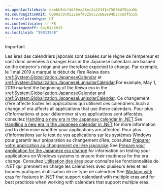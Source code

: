 ```yaml
---
ms.openlocfilehash: eaebb9dcfdd30ea38ec2a22441e75696d70baa5b
ms.sourcegitcommit: 6089a30c0522e6f43256523e82e94b2ccedfb55b
ms.translationtype: HT
ms.contentlocale: fr-FR
ms.lasthandoff: 04/04/2019
ms.locfileid: "59013948"
---
```


> [!IMPORTANT]
>  <span data-ttu-id="a59fe-101">Les ères des calendriers japonais sont basées sur le règne de l’empereur et sont donc amenées à changer.</span><span class="sxs-lookup"><span data-stu-id="a59fe-101">Eras in the Japanese calendars are basaed on the emperor's reign and are therefore expected to change.</span></span> <span data-ttu-id="a59fe-102">Par exemple, le 1 mai 2019 a marqué le début de l’ère Reiwa dans <xref:System.Globalization.JapaneseCalendar> et <xref:System.Globalization.JapaneseLunisolarCalendar>.</span><span class="sxs-lookup"><span data-stu-id="a59fe-102">For example, May 1, 2019 marked the beginning of the Reiwa era in the <xref:System.Globalization.JapaneseCalendar> and <xref:System.Globalization.JapaneseLunisolarCalendar>.</span></span> <span data-ttu-id="a59fe-103">Ce changement d’ère affecte toutes les applications qui utilisent ces calendriers.</span><span class="sxs-lookup"><span data-stu-id="a59fe-103">Such a change of era affects all applications that use these calendars.</span></span> <span data-ttu-id="a59fe-104">Pour plus d’informations et pour déterminer si vos applications sont affectées, consultez [Handling a new era in the Japanese calendar in .NET](https://devblogs.microsoft.com/dotnet/handling-a-new-era-in-the-japanese-calendar-in-net/).</span><span class="sxs-lookup"><span data-stu-id="a59fe-104">See [Handling a new era in the Japanese calendar in .NET](https://devblogs.microsoft.com/dotnet/handling-a-new-era-in-the-japanese-calendar-in-net/) for more information and to determine whether your applications are affected.</span></span> <span data-ttu-id="a59fe-105">Pour plus d’informations sur le test de vos applications sur les systèmes Windows pour garantir leur préparation au changement d’ère, consultez [Préparer votre application au changement de l’ère japonaise](/windows/uwp/design/globalizing/japanese-era-change).</span><span class="sxs-lookup"><span data-stu-id="a59fe-105">See [Prepare your application for the Japanese era change](/windows/uwp/design/globalizing/japanese-era-change) for information on testing your applications on Windows systems to ensure their readiness for the era change.</span></span> <span data-ttu-id="a59fe-106">Consultez [Utilisation des ères](~/docs/standard/datetime/working-with-calendars.md#working-with-eras) pour connaître les fonctionnalités de .NET qui prennent en charge les calendriers avec plusieurs ères et les bonnes pratiques d’utilisation de ce type de calendrier.</span><span class="sxs-lookup"><span data-stu-id="a59fe-106">See [Working with eras](~/docs/standard/datetime/working-with-calendars.md#working-with-eras) for features in .NET that support calendard with multiple eras and for best practices when working with calendars that support multiple eras.</span></span>
